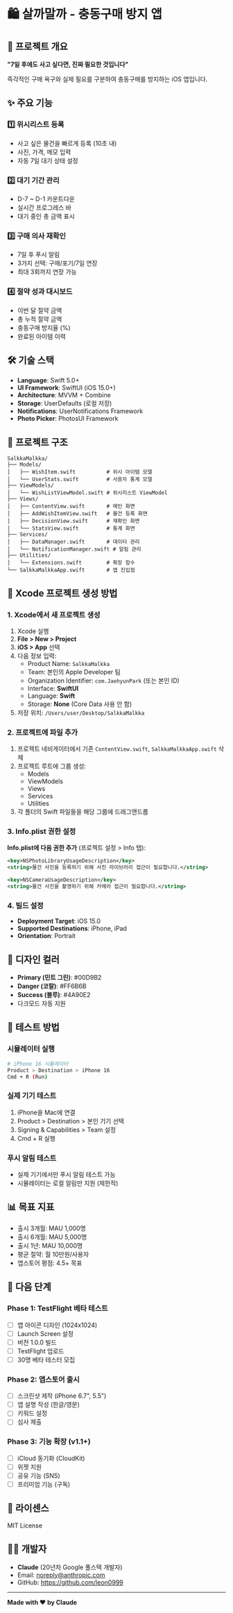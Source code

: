 # 🛍️ 살까말까 - 충동구매 방지 앱

## 📱 프로젝트 개요
**"7일 후에도 사고 싶다면, 진짜 필요한 것입니다"**

즉각적인 구매 욕구와 실제 필요를 구분하여 충동구매를 방지하는 iOS 앱입니다.

## ✨ 주요 기능

### 1️⃣ 위시리스트 등록
- 사고 싶은 물건을 빠르게 등록 (10초 내)
- 사진, 가격, 메모 입력
- 자동 7일 대기 상태 설정

### 2️⃣ 대기 기간 관리
- D-7 ~ D-1 카운트다운
- 실시간 프로그레스 바
- 대기 중인 총 금액 표시

### 3️⃣ 구매 의사 재확인
- 7일 후 푸시 알림
- 3가지 선택: 구매/포기/7일 연장
- 최대 3회까지 연장 가능

### 4️⃣ 절약 성과 대시보드
- 이번 달 절약 금액
- 총 누적 절약 금액
- 충동구매 방지율 (%)
- 완료된 아이템 이력

## 🛠 기술 스택

- **Language**: Swift 5.0+
- **UI Framework**: SwiftUI (iOS 15.0+)
- **Architecture**: MVVM + Combine
- **Storage**: UserDefaults (로컬 저장)
- **Notifications**: UserNotifications Framework
- **Photo Picker**: PhotosUI Framework

## 📂 프로젝트 구조

```
SalkkaMalkka/
├── Models/
│   ├── WishItem.swift          # 위시 아이템 모델
│   └── UserStats.swift         # 사용자 통계 모델
├── ViewModels/
│   └── WishListViewModel.swift # 위시리스트 ViewModel
├── Views/
│   ├── ContentView.swift       # 메인 화면
│   ├── AddWishItemView.swift   # 물건 등록 화면
│   ├── DecisionView.swift      # 재확인 화면
│   └── StatsView.swift         # 통계 화면
├── Services/
│   ├── DataManager.swift       # 데이터 관리
│   └── NotificationManager.swift # 알림 관리
├── Utilities/
│   └── Extensions.swift        # 확장 함수
└── SalkkaMalkkaApp.swift       # 앱 진입점
```

## 🚀 Xcode 프로젝트 생성 방법

### 1. Xcode에서 새 프로젝트 생성
1. Xcode 실행
2. **File > New > Project**
3. **iOS > App** 선택
4. 다음 정보 입력:
   - Product Name: `SalkkaMalkka`
   - Team: 본인의 Apple Developer 팀
   - Organization Identifier: `com.JaehyunPark` (또는 본인 ID)
   - Interface: **SwiftUI**
   - Language: **Swift**
   - Storage: **None** (Core Data 사용 안 함)
5. 저장 위치: `/Users/user/Desktop/SalkkaMalkka`

### 2. 프로젝트에 파일 추가
1. 프로젝트 네비게이터에서 기존 `ContentView.swift`, `SalkkaMalkkaApp.swift` 삭제
2. 프로젝트 루트에 그룹 생성:
   - Models
   - ViewModels
   - Views
   - Services
   - Utilities
3. 각 폴더의 Swift 파일들을 해당 그룹에 드래그앤드롭

### 3. Info.plist 권한 설정
**Info.plist에 다음 권한 추가** (프로젝트 설정 > Info 탭):

```xml
<key>NSPhotoLibraryUsageDescription</key>
<string>물건 사진을 등록하기 위해 사진 라이브러리 접근이 필요합니다.</string>

<key>NSCameraUsageDescription</key>
<string>물건 사진을 촬영하기 위해 카메라 접근이 필요합니다.</string>
```

### 4. 빌드 설정
- **Deployment Target**: iOS 15.0
- **Supported Destinations**: iPhone, iPad
- **Orientation**: Portrait

## 🎨 디자인 컬러

- **Primary (민트 그린)**: #00D9B2
- **Danger (코랄)**: #FF6B6B
- **Success (블루)**: #4A90E2
- 다크모드 자동 지원

## 📱 테스트 방법

### 시뮬레이터 실행
```bash
# iPhone 16 시뮬레이터
Product > Destination > iPhone 16
Cmd + R (Run)
```

### 실제 기기 테스트
1. iPhone을 Mac에 연결
2. Product > Destination > 본인 기기 선택
3. Signing & Capabilities > Team 설정
4. Cmd + R 실행

### 푸시 알림 테스트
- 실제 기기에서만 푸시 알림 테스트 가능
- 시뮬레이터는 로컬 알림만 지원 (제한적)

## 📊 목표 지표

- 출시 3개월: MAU 1,000명
- 출시 6개월: MAU 5,000명
- 출시 1년: MAU 10,000명
- 평균 절약: 월 10만원/사용자
- 앱스토어 평점: 4.5+ 목표

## 🔄 다음 단계

### Phase 1: TestFlight 베타 테스트
- [ ] 앱 아이콘 디자인 (1024x1024)
- [ ] Launch Screen 설정
- [ ] 버전 1.0.0 빌드
- [ ] TestFlight 업로드
- [ ] 30명 베타 테스터 모집

### Phase 2: 앱스토어 출시
- [ ] 스크린샷 제작 (iPhone 6.7", 5.5")
- [ ] 앱 설명 작성 (한글/영문)
- [ ] 키워드 설정
- [ ] 심사 제출

### Phase 3: 기능 확장 (v1.1+)
- [ ] iCloud 동기화 (CloudKit)
- [ ] 위젯 지원
- [ ] 공유 기능 (SNS)
- [ ] 프리미엄 기능 (구독)

## 📝 라이센스

MIT License

## 👨‍💻 개발자

- **Claude** (20년차 Google 풀스택 개발자)
- Email: noreply@anthropic.com
- GitHub: https://github.com/leon0999

---

**Made with ❤️ by Claude**
